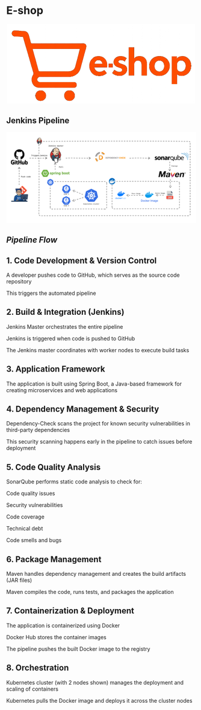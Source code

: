 # E-shop
<div align="center">
<img src="client/src/assets/logo.png" width="500px"/>
</div>


## Jenkins Pipeline

<div align="center">
<img src="image.png" width="900px"/>
</div>

## *Pipeline Flow*
## 1. Code Development & Version Control

A developer pushes code to GitHub, which serves as the source code repository

This triggers the automated pipeline

## 2. Build & Integration (Jenkins)

Jenkins Master orchestrates the entire pipeline

Jenkins is triggered when code is pushed to GitHub

The Jenkins master coordinates with worker nodes to execute build tasks

## 3. Application Framework

The application is built using Spring Boot, a Java-based 
framework for creating microservices and web applications

## 4. Dependency Management & Security

Dependency-Check scans the project for known security vulnerabilities in third-party dependencies

This security scanning happens early in the pipeline to catch issues before deployment

## 5. Code Quality Analysis

SonarQube performs static code analysis to check for:

Code quality issues

Security vulnerabilities

Code coverage

Technical debt

Code smells and bugs



## 6. Package Management

Maven handles dependency management and creates the build artifacts (JAR files)

Maven compiles the code, runs tests, and packages the application

## 7. Containerization & Deployment

The application is containerized using Docker

Docker Hub stores the container images

The pipeline pushes the built Docker image to the registry

## 8. Orchestration

Kubernetes cluster (with 2 nodes shown) manages the deployment and scaling of containers

Kubernetes pulls the Docker image and deploys it across the cluster nodes
